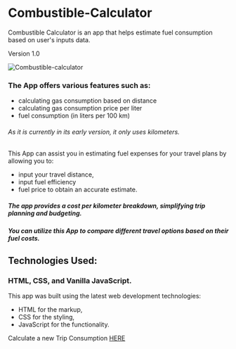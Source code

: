 # Combustible-Calculator
Combustible Calculator is an app that helps estimate fuel consumption based on user's inputs data. 

Version 1.0

![Combustible-calculator](https://user-images.githubusercontent.com/56940002/224471437-6ab32580-2119-4737-88dd-cc38a7b8c539.png)

### The App offers various features such as:

* calculating gas consumption based on distance
* calculating gas consumption price per liter 
* fuel consumption (in liters per 100 km)
###### As it is currently in its early version, it only uses kilometers. 

This App can assist you in estimating fuel expenses for your travel plans by allowing you to:
* input your travel distance, 
* input fuel efficiency 
* fuel price to obtain an accurate estimate. 

##### The app provides a cost per kilometer breakdown, simplifying trip planning and budgeting. 
##### You can utilize this App to compare different travel options based on their fuel costs.

## Technologies Used:
### HTML, CSS, and Vanilla JavaScript.
This app was built using the latest web development technologies: 
* HTML for the markup, 
* CSS for the styling, 
* JavaScript for the functionality.

Calculate a new Trip Consumption [HERE](https://luc-constantin.github.io/Combustible-Calculator-V2/)


